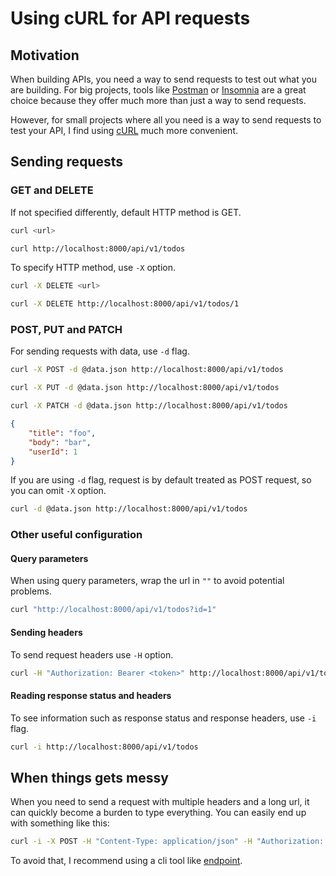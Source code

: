 # Using cURL for API requests

## Motivation

When building APIs, you need a way to send requests to test out what you are building. For big projects, tools like [Postman](https://www.postman.com/) or [Insomnia](https://insomnia.rest/) are a great choice because they offer much more than just a way to send requests.

However, for small projects where all you need is a way to send requests to test your API, I find using [cURL](https://curl.se/) much more convenient.

## Sending requests

### GET and DELETE

If not specified differently, default HTTP method is GET.

```sh title="GET request"
curl <url>
```

```sh title="GET request example"
curl http://localhost:8000/api/v1/todos
```

To specify HTTP method, use `-X` option.

```sh title="DELETE request"
curl -X DELETE <url>
```

```sh title="DELETE request example"
curl -X DELETE http://localhost:8000/api/v1/todos/1
```

### POST, PUT and PATCH

For sending requests with data, use `-d` flag.

```sh title="POST request example"
curl -X POST -d @data.json http://localhost:8000/api/v1/todos
```

```sh title="PUT request example"
curl -X PUT -d @data.json http://localhost:8000/api/v1/todos
```

```sh title="PATCH request example"
curl -X PATCH -d @data.json http://localhost:8000/api/v1/todos
```

```json title="data.json" linenums="1"
{
	"title": "foo",
	"body": "bar",
	"userId": 1
}
```

If you are using `-d` flag, request is by default treated as POST request, so you can omit `-X` option.

```sh title="POST request example"
curl -d @data.json http://localhost:8000/api/v1/todos
```

### Other useful configuration

#### Query parameters

When using query parameters, wrap the url in `""` to avoid potential problems.

```sh title="GET request with query param"
curl "http://localhost:8000/api/v1/todos?id=1"
```

#### Sending headers

To send request headers use `-H` option.

```sh title="GET request with Authorization header"
curl -H "Authorization: Bearer <token>" http://localhost:8000/api/v1/todos
```

#### Reading response status and headers

To see information such as response status and response headers, use `-i` flag.

```sh
curl -i http://localhost:8000/api/v1/todos
```

## When things gets messy

When you need to send a request with multiple headers and a long url, it can quickly become a burden to type everything. You can easily end up with something like this:

```sh
curl -i -X POST -H "Content-Type: application/json" -H "Authorization: Bearer <token>" -d @data.json http://localhost:8000/api/v1/todos
```

To avoid that, I recommend using a cli tool like [endpoint](https://github.com/selectnull/endpoint).
